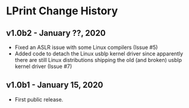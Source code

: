 LPrint Change History
=====================

v1.0b2 - January ??, 2020
-------------------------

- Fixed an ASLR issue with some Linux compilers (Issue #5)
- Added code to detach the Linux usblp kernel driver since apparently there are
  still Linux distributions shipping the old (and broken) usblp kernel driver
  (Issue #7)


v1.0b1 - January 15, 2020
-------------------------

- First public release.
